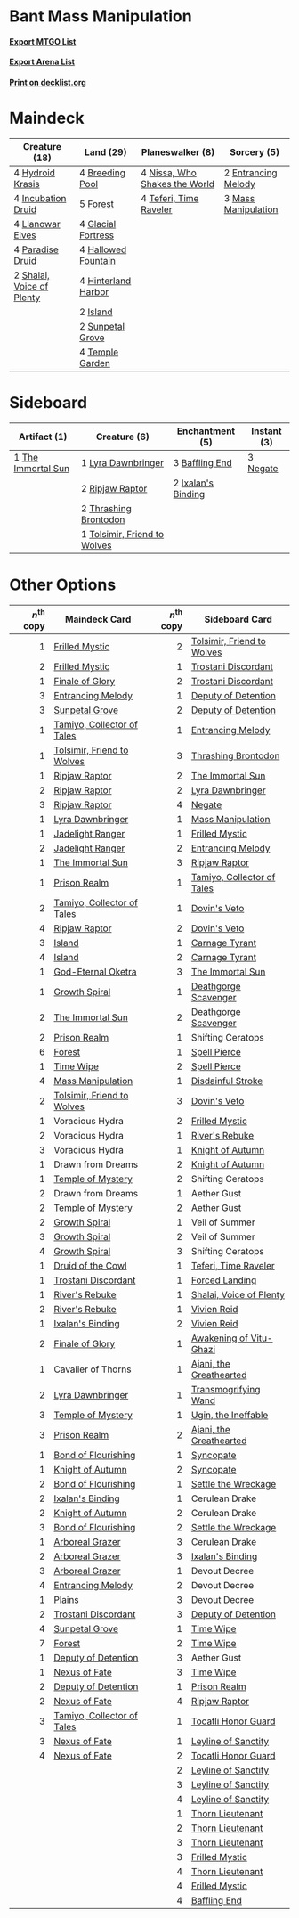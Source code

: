 # Bant Mass Manipulation

#### [Export MTGO List](../collection/Bant%20Mass%20Manipulation/Bant%20Mass%20Manipulation.txt)
#### [Export Arena List](../collection/Bant%20Mass%20Manipulation/Bant%20Mass%20Manipulation_arena.txt)
#### [Print on decklist.org](http://decklist.org/?deckmain=4%09Breeding%20Pool%0A2%09Entrancing%20Melody%0A5%09Forest%0A4%09Glacial%20Fortress%0A4%09Hallowed%20Fountain%0A4%09Hinterland%20Harbor%0A4%09Hydroid%20Krasis%0A4%09Incubation%20Druid%0A2%09Island%0A4%09Llanowar%20Elves%0A3%09Mass%20Manipulation%0A4%09Nissa,%20Who%20Shakes%20the%20World%0A4%09Paradise%20Druid%0A2%09Shalai,%20Voice%20of%20Plenty%0A2%09Sunpetal%20Grove%0A4%09Teferi,%20Time%20Raveler%0A4%09Temple%20Garden&deckside=3%09Baffling%20End%0A2%09Ixalan's%20Binding%0A1%09Lyra%20Dawnbringer%0A3%09Negate%0A2%09Ripjaw%20Raptor%0A1%09The%20Immortal%20Sun%0A2%09Thrashing%20Brontodon%0A1%09Tolsimir,%20Friend%20to%20Wolves)
# Maindeck

|                                           Creature (18)                                            |                                          Land (29)                                           |                                            Planeswalker (8)                                            |                                         Sorcery (5)                                          |
|----------------------------------------------------------------------------------------------------|----------------------------------------------------------------------------------------------|--------------------------------------------------------------------------------------------------------|----------------------------------------------------------------------------------------------|
|4 [Hydroid Krasis](http://gatherer.wizards.com/Pages/Card/Details.aspx?multiverseid=457327)         |4 [Breeding Pool](http://gatherer.wizards.com/Pages/Card/Details.aspx?multiverseid=97088)     |4 [Nissa, Who Shakes the World](http://gatherer.wizards.com/Pages/Card/Details.aspx?multiverseid=461096)|2 [Entrancing Melody](http://gatherer.wizards.com/Pages/Card/Details.aspx?multiverseid=435207)|
|4 [Incubation Druid](http://gatherer.wizards.com/Pages/Card/Details.aspx?multiverseid=457275)       |5 [Forest](http://gatherer.wizards.com/Pages/Card/Details.aspx?multiverseid=439860)           |4 [Teferi, Time Raveler](http://gatherer.wizards.com/Pages/Card/Details.aspx?multiverseid=461148)       |3 [Mass Manipulation](http://gatherer.wizards.com/Pages/Card/Details.aspx?multiverseid=457186)|
|4 [Llanowar Elves](http://gatherer.wizards.com/Pages/Card/Details.aspx?multiverseid=129626)         |4 [Glacial Fortress](http://gatherer.wizards.com/Pages/Card/Details.aspx?multiverseid=190562) |                                                                                                        |                                                                                              |
|4 [Paradise Druid](http://gatherer.wizards.com/Pages/Card/Details.aspx?multiverseid=461098)         |4 [Hallowed Fountain](http://gatherer.wizards.com/Pages/Card/Details.aspx?multiverseid=97071) |                                                                                                        |                                                                                              |
|2 [Shalai, Voice of Plenty](http://gatherer.wizards.com/Pages/Card/Details.aspx?multiverseid=442923)|4 [Hinterland Harbor](http://gatherer.wizards.com/Pages/Card/Details.aspx?multiverseid=443128)|                                                                                                        |                                                                                              |
|                                                                                                    |2 [Island](http://gatherer.wizards.com/Pages/Card/Details.aspx?multiverseid=439857)           |                                                                                                        |                                                                                              |
|                                                                                                    |2 [Sunpetal Grove](http://gatherer.wizards.com/Pages/Card/Details.aspx?multiverseid=420946)   |                                                                                                        |                                                                                              |
|                                                                                                    |4 [Temple Garden](http://gatherer.wizards.com/Pages/Card/Details.aspx?multiverseid=405112)    |                                                                                                        |                                                                                              |


# Sideboard

|                                        Artifact (1)                                         |                                             Creature (6)                                              |                                       Enchantment (5)                                       |                                    Instant (3)                                    |
|---------------------------------------------------------------------------------------------|-------------------------------------------------------------------------------------------------------|---------------------------------------------------------------------------------------------|-----------------------------------------------------------------------------------|
|1 [The Immortal Sun](http://gatherer.wizards.com/Pages/Card/Details.aspx?multiverseid=439844)|1 [Lyra Dawnbringer](http://gatherer.wizards.com/Pages/Card/Details.aspx?multiverseid=442914)          |3 [Baffling End](http://gatherer.wizards.com/Pages/Card/Details.aspx?multiverseid=439658)    |3 [Negate](http://gatherer.wizards.com/Pages/Card/Details.aspx?multiverseid=423707)|
|                                                                                             |2 [Ripjaw Raptor](http://gatherer.wizards.com/Pages/Card/Details.aspx?multiverseid=435359)             |2 [Ixalan's Binding](http://gatherer.wizards.com/Pages/Card/Details.aspx?multiverseid=435168)|                                                                                   |
|                                                                                             |2 [Thrashing Brontodon](http://gatherer.wizards.com/Pages/Card/Details.aspx?multiverseid=456570)       |                                                                                             |                                                                                   |
|                                                                                             |1 [Tolsimir, Friend to Wolves](http://gatherer.wizards.com/Pages/Card/Details.aspx?multiverseid=461151)|                                                                                             |                                                                                   |


# Other Options

|*n*<sup>th</sup> copy|                                            Maindeck Card                                            |*n*<sup>th</sup> copy|                                           Sideboard Card                                            |
|--------------------:|-----------------------------------------------------------------------------------------------------|--------------------:|-----------------------------------------------------------------------------------------------------|
|                    1|[Frilled Mystic](http://gatherer.wizards.com/Pages/Card/Details.aspx?multiverseid=457318)            |                    2|[Tolsimir, Friend to Wolves](http://gatherer.wizards.com/Pages/Card/Details.aspx?multiverseid=461151)|
|                    2|[Frilled Mystic](http://gatherer.wizards.com/Pages/Card/Details.aspx?multiverseid=457318)            |                    1|[Trostani Discordant](http://gatherer.wizards.com/Pages/Card/Details.aspx?multiverseid=452958)       |
|                    1|[Finale of Glory](http://gatherer.wizards.com/Pages/Card/Details.aspx?multiverseid=460939)           |                    2|[Trostani Discordant](http://gatherer.wizards.com/Pages/Card/Details.aspx?multiverseid=452958)       |
|                    3|[Entrancing Melody](http://gatherer.wizards.com/Pages/Card/Details.aspx?multiverseid=435207)         |                    1|[Deputy of Detention](http://gatherer.wizards.com/Pages/Card/Details.aspx?multiverseid=457309)       |
|                    3|[Sunpetal Grove](http://gatherer.wizards.com/Pages/Card/Details.aspx?multiverseid=420946)            |                    2|[Deputy of Detention](http://gatherer.wizards.com/Pages/Card/Details.aspx?multiverseid=457309)       |
|                    1|[Tamiyo, Collector of Tales](http://gatherer.wizards.com/Pages/Card/Details.aspx?multiverseid=461147)|                    1|[Entrancing Melody](http://gatherer.wizards.com/Pages/Card/Details.aspx?multiverseid=435207)         |
|                    1|[Tolsimir, Friend to Wolves](http://gatherer.wizards.com/Pages/Card/Details.aspx?multiverseid=461151)|                    3|[Thrashing Brontodon](http://gatherer.wizards.com/Pages/Card/Details.aspx?multiverseid=456570)       |
|                    1|[Ripjaw Raptor](http://gatherer.wizards.com/Pages/Card/Details.aspx?multiverseid=435359)             |                    2|[The Immortal Sun](http://gatherer.wizards.com/Pages/Card/Details.aspx?multiverseid=439844)          |
|                    2|[Ripjaw Raptor](http://gatherer.wizards.com/Pages/Card/Details.aspx?multiverseid=435359)             |                    2|[Lyra Dawnbringer](http://gatherer.wizards.com/Pages/Card/Details.aspx?multiverseid=442914)          |
|                    3|[Ripjaw Raptor](http://gatherer.wizards.com/Pages/Card/Details.aspx?multiverseid=435359)             |                    4|[Negate](http://gatherer.wizards.com/Pages/Card/Details.aspx?multiverseid=423707)                    |
|                    1|[Lyra Dawnbringer](http://gatherer.wizards.com/Pages/Card/Details.aspx?multiverseid=442914)          |                    1|[Mass Manipulation](http://gatherer.wizards.com/Pages/Card/Details.aspx?multiverseid=457186)         |
|                    1|[Jadelight Ranger](http://gatherer.wizards.com/Pages/Card/Details.aspx?multiverseid=439793)          |                    1|[Frilled Mystic](http://gatherer.wizards.com/Pages/Card/Details.aspx?multiverseid=457318)            |
|                    2|[Jadelight Ranger](http://gatherer.wizards.com/Pages/Card/Details.aspx?multiverseid=439793)          |                    2|[Entrancing Melody](http://gatherer.wizards.com/Pages/Card/Details.aspx?multiverseid=435207)         |
|                    1|[The Immortal Sun](http://gatherer.wizards.com/Pages/Card/Details.aspx?multiverseid=439844)          |                    3|[Ripjaw Raptor](http://gatherer.wizards.com/Pages/Card/Details.aspx?multiverseid=435359)             |
|                    1|[Prison Realm](http://gatherer.wizards.com/Pages/Card/Details.aspx?multiverseid=460953)              |                    1|[Tamiyo, Collector of Tales](http://gatherer.wizards.com/Pages/Card/Details.aspx?multiverseid=461147)|
|                    2|[Tamiyo, Collector of Tales](http://gatherer.wizards.com/Pages/Card/Details.aspx?multiverseid=461147)|                    1|[Dovin's Veto](http://gatherer.wizards.com/Pages/Card/Details.aspx?multiverseid=461120)              |
|                    4|[Ripjaw Raptor](http://gatherer.wizards.com/Pages/Card/Details.aspx?multiverseid=435359)             |                    2|[Dovin's Veto](http://gatherer.wizards.com/Pages/Card/Details.aspx?multiverseid=461120)              |
|                    3|[Island](http://gatherer.wizards.com/Pages/Card/Details.aspx?multiverseid=439857)                    |                    1|[Carnage Tyrant](http://gatherer.wizards.com/Pages/Card/Details.aspx?multiverseid=435334)            |
|                    4|[Island](http://gatherer.wizards.com/Pages/Card/Details.aspx?multiverseid=439857)                    |                    2|[Carnage Tyrant](http://gatherer.wizards.com/Pages/Card/Details.aspx?multiverseid=435334)            |
|                    1|[God-Eternal Oketra](http://gatherer.wizards.com/Pages/Card/Details.aspx?multiverseid=460943)        |                    3|[The Immortal Sun](http://gatherer.wizards.com/Pages/Card/Details.aspx?multiverseid=439844)          |
|                    1|[Growth Spiral](http://gatherer.wizards.com/Pages/Card/Details.aspx?multiverseid=457322)             |                    1|[Deathgorge Scavenger](http://gatherer.wizards.com/Pages/Card/Details.aspx?multiverseid=435339)      |
|                    2|[The Immortal Sun](http://gatherer.wizards.com/Pages/Card/Details.aspx?multiverseid=439844)          |                    2|[Deathgorge Scavenger](http://gatherer.wizards.com/Pages/Card/Details.aspx?multiverseid=435339)      |
|                    2|[Prison Realm](http://gatherer.wizards.com/Pages/Card/Details.aspx?multiverseid=460953)              |                    1|Shifting Ceratops                                                                                    |
|                    6|[Forest](http://gatherer.wizards.com/Pages/Card/Details.aspx?multiverseid=439860)                    |                    1|[Spell Pierce](http://gatherer.wizards.com/Pages/Card/Details.aspx?multiverseid=425876)              |
|                    1|[Time Wipe](http://gatherer.wizards.com/Pages/Card/Details.aspx?multiverseid=461150)                 |                    2|[Spell Pierce](http://gatherer.wizards.com/Pages/Card/Details.aspx?multiverseid=425876)              |
|                    4|[Mass Manipulation](http://gatherer.wizards.com/Pages/Card/Details.aspx?multiverseid=457186)         |                    1|[Disdainful Stroke](http://gatherer.wizards.com/Pages/Card/Details.aspx?multiverseid=420705)         |
|                    2|[Tolsimir, Friend to Wolves](http://gatherer.wizards.com/Pages/Card/Details.aspx?multiverseid=461151)|                    3|[Dovin's Veto](http://gatherer.wizards.com/Pages/Card/Details.aspx?multiverseid=461120)              |
|                    1|Voracious Hydra                                                                                      |                    2|[Frilled Mystic](http://gatherer.wizards.com/Pages/Card/Details.aspx?multiverseid=457318)            |
|                    2|Voracious Hydra                                                                                      |                    1|[River's Rebuke](http://gatherer.wizards.com/Pages/Card/Details.aspx?multiverseid=435223)            |
|                    3|Voracious Hydra                                                                                      |                    1|[Knight of Autumn](http://gatherer.wizards.com/Pages/Card/Details.aspx?multiverseid=452933)          |
|                    1|Drawn from Dreams                                                                                    |                    2|[Knight of Autumn](http://gatherer.wizards.com/Pages/Card/Details.aspx?multiverseid=452933)          |
|                    1|[Temple of Mystery](http://gatherer.wizards.com/Pages/Card/Details.aspx?multiverseid=373571)         |                    2|Shifting Ceratops                                                                                    |
|                    2|Drawn from Dreams                                                                                    |                    1|Aether Gust                                                                                          |
|                    2|[Temple of Mystery](http://gatherer.wizards.com/Pages/Card/Details.aspx?multiverseid=373571)         |                    2|Aether Gust                                                                                          |
|                    2|[Growth Spiral](http://gatherer.wizards.com/Pages/Card/Details.aspx?multiverseid=457322)             |                    1|Veil of Summer                                                                                       |
|                    3|[Growth Spiral](http://gatherer.wizards.com/Pages/Card/Details.aspx?multiverseid=457322)             |                    2|Veil of Summer                                                                                       |
|                    4|[Growth Spiral](http://gatherer.wizards.com/Pages/Card/Details.aspx?multiverseid=457322)             |                    3|Shifting Ceratops                                                                                    |
|                    1|[Druid of the Cowl](http://gatherer.wizards.com/Pages/Card/Details.aspx?multiverseid=423773)         |                    1|[Teferi, Time Raveler](http://gatherer.wizards.com/Pages/Card/Details.aspx?multiverseid=461148)      |
|                    1|[Trostani Discordant](http://gatherer.wizards.com/Pages/Card/Details.aspx?multiverseid=452958)       |                    1|[Forced Landing](http://gatherer.wizards.com/Pages/Card/Details.aspx?multiverseid=461088)            |
|                    1|[River's Rebuke](http://gatherer.wizards.com/Pages/Card/Details.aspx?multiverseid=435223)            |                    1|[Shalai, Voice of Plenty](http://gatherer.wizards.com/Pages/Card/Details.aspx?multiverseid=442923)   |
|                    2|[River's Rebuke](http://gatherer.wizards.com/Pages/Card/Details.aspx?multiverseid=435223)            |                    1|[Vivien Reid](http://gatherer.wizards.com/Pages/Card/Details.aspx?multiverseid=447344)               |
|                    1|[Ixalan's Binding](http://gatherer.wizards.com/Pages/Card/Details.aspx?multiverseid=435168)          |                    2|[Vivien Reid](http://gatherer.wizards.com/Pages/Card/Details.aspx?multiverseid=447344)               |
|                    2|[Finale of Glory](http://gatherer.wizards.com/Pages/Card/Details.aspx?multiverseid=460939)           |                    1|[Awakening of Vitu-Ghazi](http://gatherer.wizards.com/Pages/Card/Details.aspx?multiverseid=461079)   |
|                    1|Cavalier of Thorns                                                                                   |                    1|[Ajani, the Greathearted](http://gatherer.wizards.com/Pages/Card/Details.aspx?multiverseid=461111)   |
|                    2|[Lyra Dawnbringer](http://gatherer.wizards.com/Pages/Card/Details.aspx?multiverseid=442914)          |                    1|[Transmogrifying Wand](http://gatherer.wizards.com/Pages/Card/Details.aspx?multiverseid=447384)      |
|                    3|[Temple of Mystery](http://gatherer.wizards.com/Pages/Card/Details.aspx?multiverseid=373571)         |                    1|[Ugin, the Ineffable](http://gatherer.wizards.com/Pages/Card/Details.aspx?multiverseid=460929)       |
|                    3|[Prison Realm](http://gatherer.wizards.com/Pages/Card/Details.aspx?multiverseid=460953)              |                    2|[Ajani, the Greathearted](http://gatherer.wizards.com/Pages/Card/Details.aspx?multiverseid=461111)   |
|                    1|[Bond of Flourishing](http://gatherer.wizards.com/Pages/Card/Details.aspx?multiverseid=461082)       |                    1|[Syncopate](http://gatherer.wizards.com/Pages/Card/Details.aspx?multiverseid=442955)                 |
|                    1|[Knight of Autumn](http://gatherer.wizards.com/Pages/Card/Details.aspx?multiverseid=452933)          |                    2|[Syncopate](http://gatherer.wizards.com/Pages/Card/Details.aspx?multiverseid=442955)                 |
|                    2|[Bond of Flourishing](http://gatherer.wizards.com/Pages/Card/Details.aspx?multiverseid=461082)       |                    1|[Settle the Wreckage](http://gatherer.wizards.com/Pages/Card/Details.aspx?multiverseid=435186)       |
|                    2|[Ixalan's Binding](http://gatherer.wizards.com/Pages/Card/Details.aspx?multiverseid=435168)          |                    1|Cerulean Drake                                                                                       |
|                    2|[Knight of Autumn](http://gatherer.wizards.com/Pages/Card/Details.aspx?multiverseid=452933)          |                    2|Cerulean Drake                                                                                       |
|                    3|[Bond of Flourishing](http://gatherer.wizards.com/Pages/Card/Details.aspx?multiverseid=461082)       |                    2|[Settle the Wreckage](http://gatherer.wizards.com/Pages/Card/Details.aspx?multiverseid=435186)       |
|                    1|[Arboreal Grazer](http://gatherer.wizards.com/Pages/Card/Details.aspx?multiverseid=461076)           |                    3|Cerulean Drake                                                                                       |
|                    2|[Arboreal Grazer](http://gatherer.wizards.com/Pages/Card/Details.aspx?multiverseid=461076)           |                    3|[Ixalan's Binding](http://gatherer.wizards.com/Pages/Card/Details.aspx?multiverseid=435168)          |
|                    3|[Arboreal Grazer](http://gatherer.wizards.com/Pages/Card/Details.aspx?multiverseid=461076)           |                    1|Devout Decree                                                                                        |
|                    4|[Entrancing Melody](http://gatherer.wizards.com/Pages/Card/Details.aspx?multiverseid=435207)         |                    2|Devout Decree                                                                                        |
|                    1|[Plains](http://gatherer.wizards.com/Pages/Card/Details.aspx?multiverseid=439856)                    |                    3|Devout Decree                                                                                        |
|                    2|[Trostani Discordant](http://gatherer.wizards.com/Pages/Card/Details.aspx?multiverseid=452958)       |                    3|[Deputy of Detention](http://gatherer.wizards.com/Pages/Card/Details.aspx?multiverseid=457309)       |
|                    4|[Sunpetal Grove](http://gatherer.wizards.com/Pages/Card/Details.aspx?multiverseid=420946)            |                    1|[Time Wipe](http://gatherer.wizards.com/Pages/Card/Details.aspx?multiverseid=461150)                 |
|                    7|[Forest](http://gatherer.wizards.com/Pages/Card/Details.aspx?multiverseid=439860)                    |                    2|[Time Wipe](http://gatherer.wizards.com/Pages/Card/Details.aspx?multiverseid=461150)                 |
|                    1|[Deputy of Detention](http://gatherer.wizards.com/Pages/Card/Details.aspx?multiverseid=457309)       |                    3|Aether Gust                                                                                          |
|                    1|[Nexus of Fate](http://gatherer.wizards.com/Pages/Card/Details.aspx?multiverseid=450253)             |                    3|[Time Wipe](http://gatherer.wizards.com/Pages/Card/Details.aspx?multiverseid=461150)                 |
|                    2|[Deputy of Detention](http://gatherer.wizards.com/Pages/Card/Details.aspx?multiverseid=457309)       |                    1|[Prison Realm](http://gatherer.wizards.com/Pages/Card/Details.aspx?multiverseid=460953)              |
|                    2|[Nexus of Fate](http://gatherer.wizards.com/Pages/Card/Details.aspx?multiverseid=450253)             |                    4|[Ripjaw Raptor](http://gatherer.wizards.com/Pages/Card/Details.aspx?multiverseid=435359)             |
|                    3|[Tamiyo, Collector of Tales](http://gatherer.wizards.com/Pages/Card/Details.aspx?multiverseid=461147)|                    1|[Tocatli Honor Guard](http://gatherer.wizards.com/Pages/Card/Details.aspx?multiverseid=435194)       |
|                    3|[Nexus of Fate](http://gatherer.wizards.com/Pages/Card/Details.aspx?multiverseid=450253)             |                    1|[Leyline of Sanctity](http://gatherer.wizards.com/Pages/Card/Details.aspx?multiverseid=204993)       |
|                    4|[Nexus of Fate](http://gatherer.wizards.com/Pages/Card/Details.aspx?multiverseid=450253)             |                    2|[Tocatli Honor Guard](http://gatherer.wizards.com/Pages/Card/Details.aspx?multiverseid=435194)       |
|                     |                                                                                                     |                    2|[Leyline of Sanctity](http://gatherer.wizards.com/Pages/Card/Details.aspx?multiverseid=204993)       |
|                     |                                                                                                     |                    3|[Leyline of Sanctity](http://gatherer.wizards.com/Pages/Card/Details.aspx?multiverseid=204993)       |
|                     |                                                                                                     |                    4|[Leyline of Sanctity](http://gatherer.wizards.com/Pages/Card/Details.aspx?multiverseid=204993)       |
|                     |                                                                                                     |                    1|[Thorn Lieutenant](http://gatherer.wizards.com/Pages/Card/Details.aspx?multiverseid=447339)          |
|                     |                                                                                                     |                    2|[Thorn Lieutenant](http://gatherer.wizards.com/Pages/Card/Details.aspx?multiverseid=447339)          |
|                     |                                                                                                     |                    3|[Thorn Lieutenant](http://gatherer.wizards.com/Pages/Card/Details.aspx?multiverseid=447339)          |
|                     |                                                                                                     |                    3|[Frilled Mystic](http://gatherer.wizards.com/Pages/Card/Details.aspx?multiverseid=457318)            |
|                     |                                                                                                     |                    4|[Thorn Lieutenant](http://gatherer.wizards.com/Pages/Card/Details.aspx?multiverseid=447339)          |
|                     |                                                                                                     |                    4|[Frilled Mystic](http://gatherer.wizards.com/Pages/Card/Details.aspx?multiverseid=457318)            |
|                     |                                                                                                     |                    4|[Baffling End](http://gatherer.wizards.com/Pages/Card/Details.aspx?multiverseid=439658)              |

